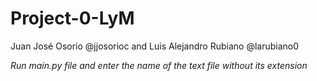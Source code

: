 # Project-0-LyM
Juan José Osorio @jjosorioc and Luis Alejandro Rubiano @larubiano0

*Run main.py file and enter the name of the text file without its extension*